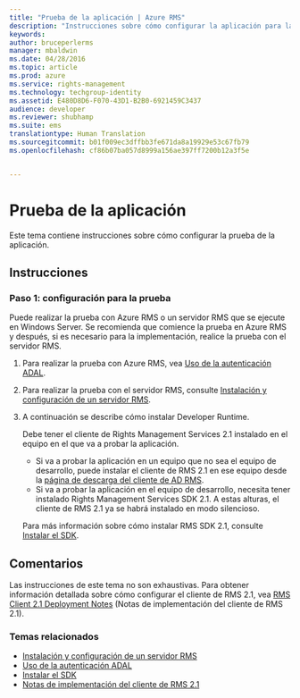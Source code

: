 ```yaml
---
title: "Prueba de la aplicación | Azure RMS"
description: "Instrucciones sobre cómo configurar la aplicación para las pruebas."
keywords: 
author: bruceperlerms
manager: mbaldwin
ms.date: 04/28/2016
ms.topic: article
ms.prod: azure
ms.service: rights-management
ms.technology: techgroup-identity
ms.assetid: E480D8D6-F070-43D1-B2B0-6921459C3437
audience: developer
ms.reviewer: shubhamp
ms.suite: ems
translationtype: Human Translation
ms.sourcegitcommit: b01f009ec3dffbb3fe671da8a19929e53c67fb79
ms.openlocfilehash: cf86b07ba057d8999a156ae397ff7200b12a3f5e


---
```


# Prueba de la aplicación

Este tema contiene instrucciones sobre cómo configurar la prueba de la aplicación.

## Instrucciones

### Paso 1: configuración para la prueba

Puede realizar la prueba con Azure RMS o un servidor RMS que se ejecute en Windows Server. Se recomienda que comience la prueba en Azure RMS y después, si es necesario para la implementación, realice la prueba con el servidor RMS.

1. Para realizar la prueba con Azure RMS, vea [Uso de la autenticación ADAL](how-to-use-adal-authentication.md).
2. Para realizar la prueba con el servidor RMS, consulte [Instalación y configuración de un servidor RMS](how-to-install-and-configure-an-rms-server.md).
3. A continuación se describe cómo instalar Developer Runtime.

   Debe tener el cliente de Rights Management Services 2.1 instalado en el equipo en el que va a probar la aplicación.
   - Si va a probar la aplicación en un equipo que no sea el equipo de desarrollo, puede instalar el cliente de RMS 2.1 en ese equipo desde la [página de descarga del cliente de AD RMS](http://www.microsoft.com/en-us/download/details.aspx?id=38396).
   - Si va a probar la aplicación en el equipo de desarrollo, necesita tener instalado Rights Management Services SDK 2.1. A estas alturas, el cliente de RMS 2.1 ya se habrá instalado en modo silencioso.

    Para más información sobre cómo instalar RMS SDK 2.1, consulte [Instalar el SDK](install-the-rms-sdk.md).

## Comentarios

Las instrucciones de este tema no son exhaustivas. Para obtener información detallada sobre cómo configurar el cliente de RMS 2.1, vea [RMS Client 2.1 Deployment Notes](https://technet.microsoft.com/en-us/library/jj159267(WS.10).aspx) (Notas de implementación del cliente de RMS 2.1).

### Temas relacionados

* [Instalación y configuración de un servidor RMS](how-to-install-and-configure-an-rms-server.md)
* [Uso de la autenticación ADAL](how-to-use-adal-authentication.md)
* [Instalar el SDK](install-the-rms-sdk.md)
* [Notas de implementación del cliente de RMS 2.1](https://technet.microsoft.com/en-us/library/jj159267(WS.10).aspx)
 

 



<!--HONumber=Jun16_HO4-->


